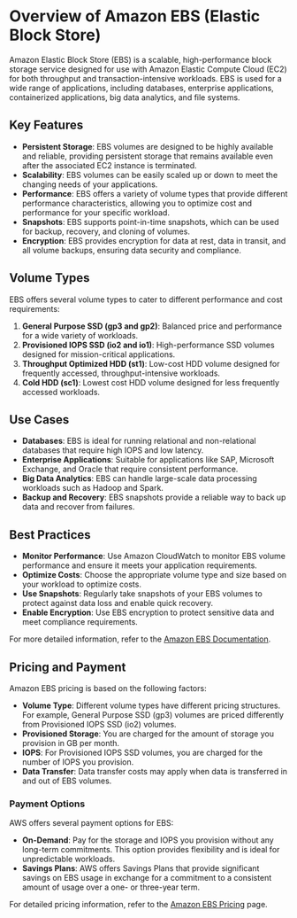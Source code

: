 # Overview of Amazon EBS (Elastic Block Store)

Amazon Elastic Block Store (EBS) is a scalable, high-performance block storage service designed for use with Amazon Elastic Compute Cloud (EC2) for both throughput and transaction-intensive workloads. EBS is used for a wide range of applications, including databases, enterprise applications, containerized applications, big data analytics, and file systems.

## Key Features

- **Persistent Storage**: EBS volumes are designed to be highly available and reliable, providing persistent storage that remains available even after the associated EC2 instance is terminated.
- **Scalability**: EBS volumes can be easily scaled up or down to meet the changing needs of your applications.
- **Performance**: EBS offers a variety of volume types that provide different performance characteristics, allowing you to optimize cost and performance for your specific workload.
- **Snapshots**: EBS supports point-in-time snapshots, which can be used for backup, recovery, and cloning of volumes.
- **Encryption**: EBS provides encryption for data at rest, data in transit, and all volume backups, ensuring data security and compliance.

## Volume Types

EBS offers several volume types to cater to different performance and cost requirements:

1. **General Purpose SSD (gp3 and gp2)**: Balanced price and performance for a wide variety of workloads.
2. **Provisioned IOPS SSD (io2 and io1)**: High-performance SSD volumes designed for mission-critical applications.
3. **Throughput Optimized HDD (st1)**: Low-cost HDD volume designed for frequently accessed, throughput-intensive workloads.
4. **Cold HDD (sc1)**: Lowest cost HDD volume designed for less frequently accessed workloads.

## Use Cases

- **Databases**: EBS is ideal for running relational and non-relational databases that require high IOPS and low latency.
- **Enterprise Applications**: Suitable for applications like SAP, Microsoft Exchange, and Oracle that require consistent performance.
- **Big Data Analytics**: EBS can handle large-scale data processing workloads such as Hadoop and Spark.
- **Backup and Recovery**: EBS snapshots provide a reliable way to back up data and recover from failures.

## Best Practices

- **Monitor Performance**: Use Amazon CloudWatch to monitor EBS volume performance and ensure it meets your application requirements.
- **Optimize Costs**: Choose the appropriate volume type and size based on your workload to optimize costs.
- **Use Snapshots**: Regularly take snapshots of your EBS volumes to protect against data loss and enable quick recovery.
- **Enable Encryption**: Use EBS encryption to protect sensitive data and meet compliance requirements.

For more detailed information, refer to the [Amazon EBS Documentation](https://docs.aws.amazon.com/ebs).


## Pricing and Payment

Amazon EBS pricing is based on the following factors:

- **Volume Type**: Different volume types have different pricing structures. For example, General Purpose SSD (gp3) volumes are priced differently from Provisioned IOPS SSD (io2) volumes.
- **Provisioned Storage**: You are charged for the amount of storage you provision in GB per month.
- **IOPS**: For Provisioned IOPS SSD volumes, you are charged for the number of IOPS you provision.
- **Data Transfer**: Data transfer costs may apply when data is transferred in and out of EBS volumes.

### Payment Options

AWS offers several payment options for EBS:

- **On-Demand**: Pay for the storage and IOPS you provision without any long-term commitments. This option provides flexibility and is ideal for unpredictable workloads.
- **Savings Plans**: AWS offers Savings Plans that provide significant savings on EBS usage in exchange for a commitment to a consistent amount of usage over a one- or three-year term.

For detailed pricing information, refer to the [Amazon EBS Pricing](https://aws.amazon.com/ebs/pricing/) page.